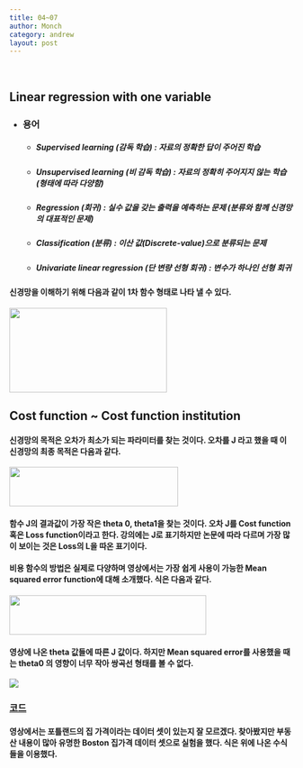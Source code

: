 ```yaml
---
title: 04~07
author: Monch
category: andrew
layout: post
---
```


<br>

<h2>Linear regression with one variable</h2>

* ### 용어

  * ##### Supervised learning (감독 학습) :  자료의 정확한 답이 주어진 학습

  * ##### Unsupervised learning (비 감독 학습) : 자료의 정확히 주어지지 않는 학습 (형태에 따라 다양함)

  * ##### Regression  (회귀) : 실수 값을 갖는 출력을 예측하는 문제 (분류와 함께 신경망의 대표적인 문제)

  * ##### Classification (분류) : 이산 값(Discrete-value)으로 분류되는 문제 

  * ##### Univariate linear regression (단 변량 선형 회귀) : 변수가 하나인 선형 회귀

 

#### 신경망을 이해하기 위해 다음과 같이 1차 함수 형태로 나타 낼 수 있다.

<img src="{{'assets/picture/andrew_0407_1.jpg' | relative_url}}" width="280" height="150" />

<br>

## Cost function ~ Cost function institution

#### 신경망의 목적은 오차가 최소가 되는 파라미터를 찾는 것이다. 오차를 J 라고 했을 때 이 신경망의 최종 목적은 다음과 같다.

<img src="{{'assets/picture/andrew_0407_2.jpg' | relative_url}}" width="300" height="70" />

#### 함수 J의 결과값이 가장 작은 theta 0, theta1을 찾는 것이다. 오차 J를 Cost function 혹은 Loss function이라고 한다. 강의에는 J로 표기하지만 논문에 따라 다르며 가장 많이 보이는 것은 Loss의 L을 따온 표기이다.

#### 비용 함수의 방법은 실제로 다양하며 영상에서는 가장 쉽게 사용이 가능한 Mean squared error function에 대해 소개했다. 식은 다음과 같다.

<img src="{{'assets/picture/andrew_0407_3.jpg' | relative_url}}" width="350" height="70" />

#### 영상에 나온 theta 값들에 따른 J 값이다. 하지만 Mean squared error를 사용했을 때는 theta0 의 영향이 너무 작아 쌍곡선 형태를 볼 수 없다. 

<img src="{{'assets/picture/andrew_0407_4.jpg' | relative_url}}" />

<br>

### [코드](https://github.com/Songminkee/andrew_machine_learning/tree/master/04_07)

#### 영상에서는 포틀랜드의 집 가격이라는 데이터 셋이 있는지 잘 모르겠다. 찾아봤지만 부동산 내용이 많아 유명한 Boston 집가격 데이터 셋으로 실험을 했다. 식은 위에 나온 수식들을 이용했다.

